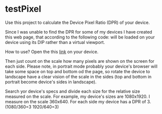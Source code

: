 # testPixel

Use this project to calculate the Device Pixel Ratio (DPR) of your device.

Since I was unable to find the DPR for some of my devices I have created this web page, that according to the following code: 
<meta name="viewport" content="width=device-width, user-scalable=no, initial-scale=1.0, minimum-scale=1.0, maximum-scale=1.0"> 
will be loaded on your device using its DIP rather than a virtual viewport.

How to use?
Open the this <a href="http://htmlpreview.github.io/?https://github.com/CristianoZitarosa/testPixel/blob/master/index.html" target="_blank">link</a> on your device.

Then just count on the scale how many pixels are shown on the screen for each side.
Please note, in portrait mode probably your device's browser will take some space on top and bottom od the page, so rotate the device to landscape have a clear vision of the scale in the sides (top and bottom in portrait become device's sides in landscape).

Search yor device's specs and divide each size for the relative size measured on the scale.
For example, my device's sizes are 1080x1920. I measure on the scale 360x640. 
For each side my device has a DPR of 3. (1080/360=3  1920/640=3)
